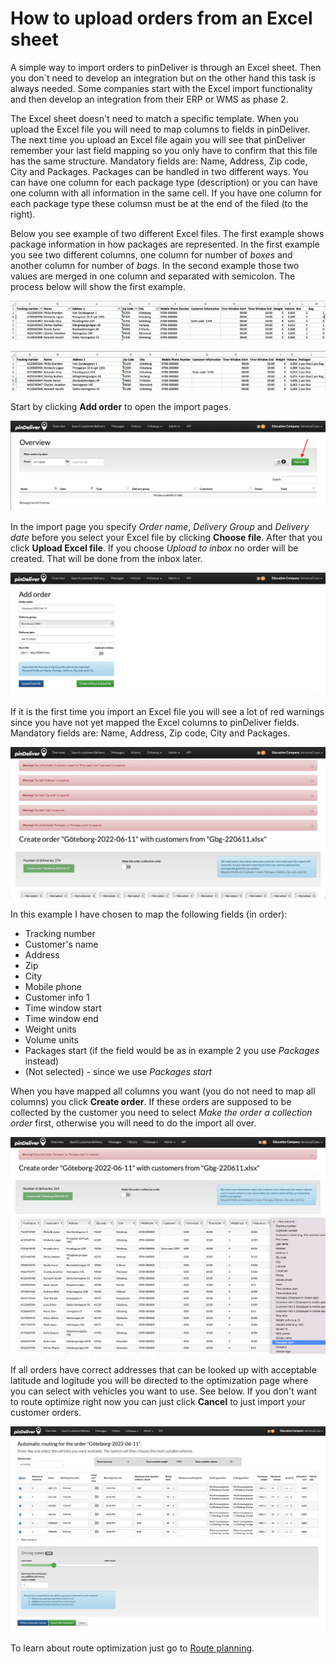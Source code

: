 # How to upload orders from an Excel sheet

A simple way to import orders to pinDeliver is through an Excel sheet. Then you don´t need to develop an integration but on the other hand this task is always needed. Some companies start with the Excel import functionality and then develop an integration from their ERP or WMS as phase 2.

The Excel sheet doesn't need to match a specific template. When you upload the Excel file you will need to map columns to fields in pinDeliver. The next time you upload an Excel file again you will see that pinDeliver remember your last field mapping so you only have to confirm that this file has the same structure. Mandatory fields are: Name, Address, Zip code, City and Packages. Packages can be handled in  two different ways. You can have one column for each package type (description) or you can have one column with all information in the same cell. If you have one column for each package type these columsn must be at the end of the filed (to the right).

Below you see example of two different Excel files. The first example shows package information in how packages are represented. In the first example you see two different columns, one column for number of *boxes* and another column for number of *bags*. In the second example those two values are merged in one column and separated with semicolon. The process below will show the first example.

![Excel example 1](/images/excel_order_example1.png)

![Excel example 2](/images/excel_order_example2.png)

Start by clicking **Add order** to open the import pages.

![Excel order 1](/images/excel_order1.png)

In the import page you specify *Order name*, *Delivery Group* and *Delivery date* before you select your Excel file by clicking **Choose file**. After that you click **Upload Excel file**. If you choose *Upload to inbox* no order will be created. That will be done from the inbox later.

![Excel order 2](/images/excel_order2.png)

If it is the first time you import an Excel file you will see a lot of red warnings since you have not yet mapped the Excel columns to pinDeliver fields. Mandatory fields are: Name, Address, Zip code, City and Packages.

![Excel order 3](/images/excel_order3.png)

In this example I have chosen to map the following fields (in order):
* Tracking number
* Customer's name
* Address
* Zip
* City
* Mobile phone
* Customer info 1
* Time window start
* Time window end
* Weight units
* Volume units
* Packages start (if the field would be as in example 2 you use *Packages* instead)
* (Not selected) - since we use *Packages start*

When you have mapped all columns you want (you do not need to map all columns) you click **Create order**. If these orders are supposed to be collected by the customer you need to select *Make the order a collection order* first, otherwise you will need to do the import all over.

![Excel order 4](/images/excel_order4.png)

If all orders have correct addresses that can be looked up with acceptable latitude and logitude you will be directed to the optimization page where you can select with vehicles you want to use. See below.
If you don't want to route optimize right now you can just click **Cancel** to just import your customer orders.

![Excel order 5](/images/excel_order5.png)

To learn about route optimization just go to [Route planning](route_planning.md).

